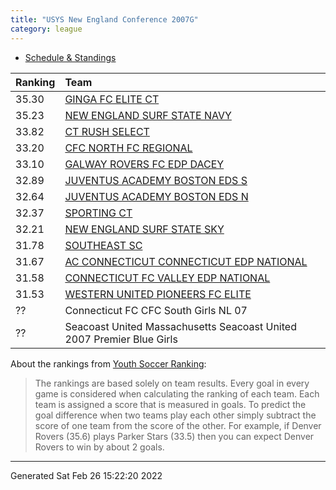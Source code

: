```yaml
---
title: "USYS New England Conference 2007G"
category: league
---
```



* [Schedule & Standings](https://system.gotsport.com/org_event/events/13181/schedules?team=535062)

| Ranking | Team                                                                                               |
|:--------|:---------------------------------------------------------------------------------------------------|
| 35.30   | [GINGA FC ELITE CT](https://youthsoccerrankings.us/team.html?teamId=3798832)                       |
| 35.23   | [NEW ENGLAND SURF STATE NAVY](https://youthsoccerrankings.us/team.html?teamId=3801240)             |
| 33.82   | [CT RUSH SELECT](https://youthsoccerrankings.us/team.html?teamId=3800790)                          |
| 33.20   | [CFC NORTH FC REGIONAL](https://youthsoccerrankings.us/team.html?teamId=3591086)                   |
| 33.10   | [GALWAY ROVERS FC EDP DACEY](https://youthsoccerrankings.us/team.html?teamId=3816659)              |
| 32.89   | [JUVENTUS ACADEMY BOSTON EDS S](https://youthsoccerrankings.us/team.html?teamId=3817483)           |
| 32.64   | [JUVENTUS ACADEMY BOSTON EDS N](https://youthsoccerrankings.us/team.html?teamId=3798603)           |
| 32.37   | [SPORTING CT](https://youthsoccerrankings.us/team.html?teamId=2247438)                             |
| 32.21   | [NEW ENGLAND SURF STATE SKY](https://youthsoccerrankings.us/team.html?teamId=3605130)              |
| 31.78   | [SOUTHEAST SC](https://youthsoccerrankings.us/team.html?teamId=1854067)                            |
| 31.67   | [AC CONNECTICUT CONNECTICUT EDP NATIONAL](https://youthsoccerrankings.us/team.html?teamId=3589148) |
| 31.58   | [CONNECTICUT FC VALLEY EDP NATIONAL](https://youthsoccerrankings.us/team.html?teamId=2324078)      |
| 31.53   | [WESTERN UNITED PIONEERS FC ELITE](https://youthsoccerrankings.us/team.html?teamId=3815962)        |
| ??      | Connecticut FC CFC South Girls NL 07                                                               |
| ??      | Seacoast United Massachusetts Seacoast United 2007 Premier Blue Girls                              |

About the rankings from [Youth Soccer Ranking](https://youthsoccerrankings.us):

>  The rankings are based solely on team results. Every goal in every game is considered when calculating the ranking of each team. Each team is assigned a score that is measured in goals. To predict the goal difference when two teams play each other simply subtract the score of one team from the score of the other. For example, if Denver Rovers (35.6) plays Parker Stars (33.5) then you can expect Denver Rovers to win by about 2 goals.


***
Generated Sat Feb 26 15:22:20 2022
